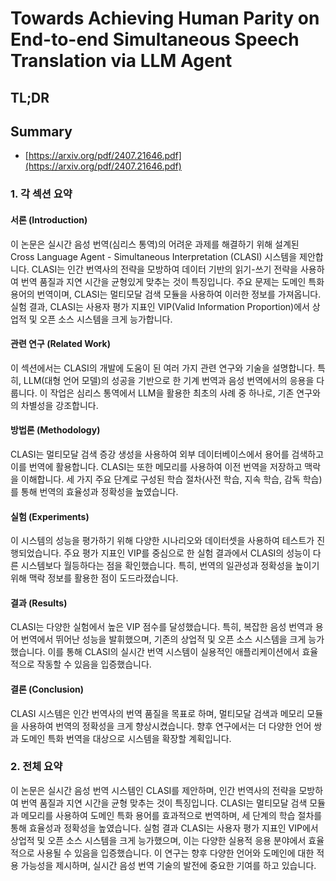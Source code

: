 # Towards Achieving Human Parity on End-to-end Simultaneous Speech Translation via LLM Agent
## TL;DR
## Summary
- [https://arxiv.org/pdf/2407.21646.pdf](https://arxiv.org/pdf/2407.21646.pdf)

### 1. 각 섹션 요약

#### 서론 (Introduction)
이 논문은 실시간 음성 번역(심리스 통역)의 어려운 과제를 해결하기 위해 설계된 Cross Language Agent - Simultaneous Interpretation (CLASI) 시스템을 제안합니다. CLASI는 인간 번역사의 전략을 모방하여 데이터 기반의 읽기-쓰기 전략을 사용하여 번역 품질과 지연 시간을 균형있게 맞추는 것이 특징입니다. 주요 문제는 도메인 특화 용어의 번역이며, CLASI는 멀티모달 검색 모듈을 사용하여 이러한 정보를 가져옵니다. 실험 결과, CLASI는 사용자 평가 지표인 VIP(Valid Information Proportion)에서 상업적 및 오픈 소스 시스템을 크게 능가합니다.

#### 관련 연구 (Related Work)
이 섹션에서는 CLASI의 개발에 도움이 된 여러 가지 관련 연구와 기술을 설명합니다. 특히, LLM(대형 언어 모델)의 성공을 기반으로 한 기계 번역과 음성 번역에서의 응용을 다룹니다. 이 작업은 심리스 통역에서 LLM을 활용한 최초의 사례 중 하나로, 기존 연구와의 차별성을 강조합니다.

#### 방법론 (Methodology)
CLASI는 멀티모달 검색 증강 생성을 사용하여 외부 데이터베이스에서 용어를 검색하고 이를 번역에 활용합니다. CLASI는 또한 메모리를 사용하여 이전 번역을 저장하고 맥락을 이해합니다. 세 가지 주요 단계로 구성된 학습 절차(사전 학습, 지속 학습, 감독 학습)를 통해 번역의 효율성과 정확성을 높였습니다.

#### 실험 (Experiments)
이 시스템의 성능을 평가하기 위해 다양한 시나리오와 데이터셋을 사용하여 테스트가 진행되었습니다. 주요 평가 지표인 VIP를 중심으로 한 실험 결과에서 CLASI의 성능이 다른 시스템보다 월등하다는 점을 확인했습니다. 특히, 번역의 일관성과 정확성을 높이기 위해 맥락 정보를 활용한 점이 도드라졌습니다.

#### 결과 (Results)
CLASI는 다양한 실험에서 높은 VIP 점수를 달성했습니다. 특히, 복잡한 음성 번역과 용어 번역에서 뛰어난 성능을 발휘했으며, 기존의 상업적 및 오픈 소스 시스템을 크게 능가했습니다. 이를 통해 CLASI의 실시간 번역 시스템이 실용적인 애플리케이션에서 효율적으로 작동할 수 있음을 입증했습니다.

#### 결론 (Conclusion)
CLASI 시스템은 인간 번역사의 번역 품질을 목표로 하며, 멀티모달 검색과 메모리 모듈을 사용하여 번역의 정확성을 크게 향상시켰습니다. 향후 연구에서는 더 다양한 언어 쌍과 도메인 특화 번역을 대상으로 시스템을 확장할 계획입니다.

### 2. 전체 요약
이 논문은 실시간 음성 번역 시스템인 CLASI를 제안하며, 인간 번역사의 전략을 모방하여 번역 품질과 지연 시간을 균형 맞추는 것이 특징입니다. CLASI는 멀티모달 검색 모듈과 메모리를 사용하여 도메인 특화 용어를 효과적으로 번역하며, 세 단계의 학습 절차를 통해 효율성과 정확성을 높였습니다. 실험 결과 CLASI는 사용자 평가 지표인 VIP에서 상업적 및 오픈 소스 시스템을 크게 능가했으며, 이는 다양한 실용적 응용 분야에서 효율적으로 사용될 수 있음을 입증했습니다. 이 연구는 향후 다양한 언어와 도메인에 대한 적용 가능성을 제시하며, 실시간 음성 번역 기술의 발전에 중요한 기여를 하고 있습니다.